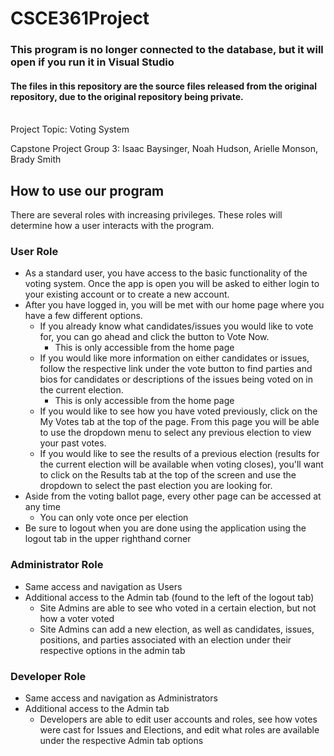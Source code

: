 # CSCE361Project

### This program is no longer connected to the database, but it will open if you run it in Visual Studio
#### The files in this repository are the source files released from the original repository, due to the original repository being private.

<br />
Project Topic: Voting System


Capstone Project Group 3: Isaac Baysinger, Noah Hudson, Arielle Monson, Brady Smith

## How to use our program
There are several roles with increasing privileges. These roles will determine how a user interacts with the program. 
### User Role
- As a standard user, you have access to the basic functionality of the voting system. Once the app is open you will be asked to either login to your existing account or to create a new account. 
- After you have logged in, you will be met with our home page where you have a few different options. 
  - If you already know what candidates/issues you would like to vote for, you can go ahead and click the button to Vote Now. 
    -   This is only accessible from the home page
  - If you would like more information on either candidates or issues, follow the respective link under the vote button to find parties and bios for candidates or descriptions of the issues being voted on in the current election. 
    - This is only accessible from the home page
  - If you would like to see how you have voted previously, click on the My Votes tab at the top of the page. From this page you will be able to use the dropdown menu to select any previous election to view your past votes. 
  - If you would like to see the results of a previous election (results for the current election will be available when voting closes), you'll want to click on the Results tab at the top of the screen and use the dropdown to select the past election you are looking for. 
- Aside from the voting ballot page, every other page can be accessed at any time
  - You can only vote once per election 
- Be sure to logout when you are done using the application using the logout tab in the upper righthand corner
### Administrator Role
- Same access and navigation as Users
- Additional access to the Admin tab (found to the left of the logout tab)
  -  Site Admins are able to see who voted in a certain election, but not how a voter voted
  -  Site Admins can add a new election, as well as candidates, issues, positions, and parties associated with an election under their respective options in the admin tab
### Developer Role
- Same access and navigation as Administrators
- Additional access to the Admin tab
  - Developers are able to edit user accounts and roles, see how votes were cast for Issues and Elections, and edit what roles are available under the respective Admin tab options
